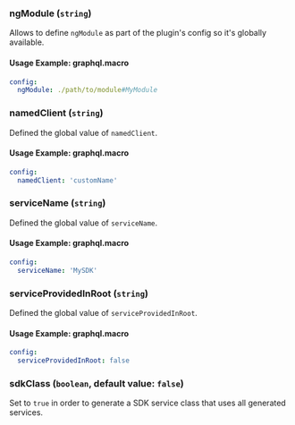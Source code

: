 
### ngModule (`string`)

Allows to define `ngModule` as part of the plugin's config so it's globally available.


#### Usage Example: graphql.macro

```yml
config:
  ngModule: ./path/to/module#MyModule
```

### namedClient (`string`)

Defined the global value of `namedClient`.


#### Usage Example: graphql.macro

```yml
config:
  namedClient: 'customName'
```

### serviceName (`string`)

Defined the global value of `serviceName`.


#### Usage Example: graphql.macro

```yml
config:
  serviceName: 'MySDK'
```

### serviceProvidedInRoot (`string`)

Defined the global value of `serviceProvidedInRoot`.


#### Usage Example: graphql.macro

```yml
config:
  serviceProvidedInRoot: false
```

### sdkClass (`boolean`, default value: `false`)

Set to `true` in order to generate a SDK service class that uses all generated services.


